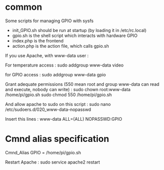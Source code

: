 # common
Some scripts for managing GPIO with sysfs

- init_GPIO.sh should be run at startup (by loading it in /etc/rc.local)
- gpio.sh is the shell script which interacts with hardware GPIO
- index.php is the frontend
- action.php is the action file, which calls gpio.sh

If you use Apache, with www-data user :

For temperature access :
sudo addgroup www-data video

for GPIO access :
sudo addgroup www-data gpio

Grant adequate permissions (550 mean root and group www-data can read and execute, nobody can write) :
sudo chown root:www-data /home/pi/gpio.sh
sudo chmod 550 /home/pi/gpio.sh

And allow apache to sudo on this script :
sudo nano /etc/sudoers.d/020_www-data-nopasswd

Insert this lines :
www-data        ALL=(ALL) NOPASSWD:GPIO
# Cmnd alias specification
Cmnd_Alias GPIO = /home/pi/gpio.sh

Restart Apache :
sudo service apache2 restart
